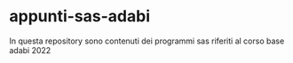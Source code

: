 # appunti-sas-adabi
In questa repository sono contenuti dei programmi sas riferiti al corso base adabi 2022
